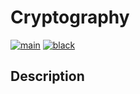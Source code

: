 # Cryptography

[![main](https://github.com/jvscursulim/cryptography/actions/workflows/ci.yml/badge.svg?branch=main)](https://github.com/jvscursulim/cryptography/actions/workflows/ci.yml)
[![black](https://img.shields.io/badge/code%20style-black-000000.svg)](https://github.com/psf/black)

## Description
